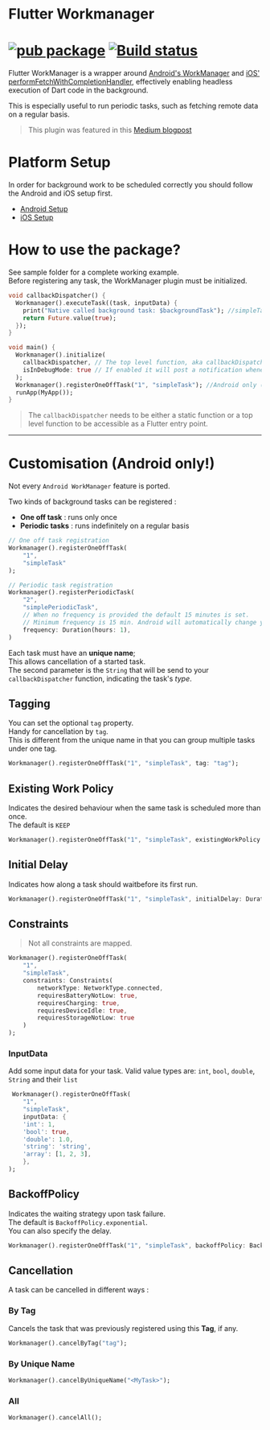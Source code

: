 # Flutter Workmanager
[![pub package](https://img.shields.io/pub/v/workmanager.svg)](https://pub.dartlang.org/packages/workmanager)
[![Build status](https://img.shields.io/cirrus/github/vrtdev/flutter_workmanager/master)](https://cirrus-ci.com/github/vrtdev/flutter_workmanager/)
=======

Flutter WorkManager is a wrapper around [Android's WorkManager](https://developer.android.com/topic/libraries/architecture/workmanager) and [iOS' performFetchWithCompletionHandler](https://developer.apple.com/documentation/uikit/uiapplicationdelegate/1623125-application), effectively enabling headless execution of Dart code in the background.

This is especially useful to run periodic tasks, such as fetching remote data on a regular basis.

> This plugin was featured in this [Medium blogpost](https://medium.com/vrt-digital-studio/flutter-workmanager-81e0cfbd6f6e)

# Platform Setup
In order for background work to be scheduled correctly you should follow the Android and iOS setup first.  

- [Android Setup](ANDROID_SETUP.md)
- [iOS Setup](IOS_SETUP.md)

# How to use the package?
See sample folder for a complete working example.  
Before registering any task, the WorkManager plugin must be initialized.

```dart
void callbackDispatcher() {
  Workmanager().executeTask((task, inputData) {
    print("Native called background task: $backgroundTask"); //simpleTask will be emitted here.
    return Future.value(true);
  });
}

void main() {
  Workmanager().initialize(
    callbackDispatcher, // The top level function, aka callbackDispatcher
    isInDebugMode: true // If enabled it will post a notification whenever the task is running. Handy for debugging tasks
  );
  Workmanager().registerOneOffTask("1", "simpleTask"); //Android only (see below)
  runApp(MyApp());
}
```

> The `callbackDispatcher` needs to be either a static function or a top level function to be accessible as a Flutter entry point.

--- 

# Customisation (Android only!) 
Not every `Android WorkManager` feature is ported.

Two kinds of background tasks can be registered :
- **One off task** : runs only once
- **Periodic tasks** : runs indefinitely on a regular basis

```dart
// One off task registration
Workmanager().registerOneOffTask(
    "1", 
    "simpleTask"
);

// Periodic task registration
Workmanager().registerPeriodicTask(
    "2", 
    "simplePeriodicTask", 
    // When no frequency is provided the default 15 minutes is set.
    // Minimum frequency is 15 min. Android will automatically change your frequency to 15 min if you have configured a lower frequency.
    frequency: Duration(hours: 1),
)
```

Each task must have an **unique name**;  
This allows cancellation of a started task.  
The second parameter is the `String` that will be send to your `callbackDispatcher` function, indicating the task's *type*.  

## Tagging

You can set the optional `tag` property.  
Handy for cancellation by `tag`.  
This is different from the unique name in that you can group multiple tasks under one tag.  

```dart
Workmanager().registerOneOffTask("1", "simpleTask", tag: "tag");
```

## Existing Work Policy

Indicates the desired behaviour when the same task is scheduled more than once.  
The default is `KEEP`

```dart
Workmanager().registerOneOffTask("1", "simpleTask", existingWorkPolicy: ExistingWorkPolicy.append);
```

## Initial Delay

Indicates how along a task should waitbefore its first run.

```dart
Workmanager().registerOneOffTask("1", "simpleTask", initialDelay: Duration(seconds: 10));
```

## Constraints

> Not all constraints are mapped.

```dart
Workmanager().registerOneOffTask(
    "1", 
    "simpleTask", 
    constraints: Constraints(
        networkType: NetworkType.connected,
        requiresBatteryNotLow: true,
        requiresCharging: true,
        requiresDeviceIdle: true,
        requiresStorageNotLow: true
    )
);
```

### InputData

Add some input data for your task. Valid value types are: `int`, `bool`, `double`, `String` and their `list`

```dart
 Workmanager().registerOneOffTask(
    "1",
    "simpleTask", 
    inputData: {
    'int': 1,
    'bool': true,
    'double': 1.0,
    'string': 'string',
    'array': [1, 2, 3],
    },
);
```
## BackoffPolicy
Indicates the waiting strategy upon task failure.  
The default is `BackoffPolicy.exponential`.    
You can also specify the delay. 

```dart
Workmanager().registerOneOffTask("1", "simpleTask", backoffPolicy: BackoffPolicy.exponential, backoffPolicyDelay: Duration(seconds: 10));
```

## Cancellation

A task can be cancelled in different ways :  

### By Tag

Cancels the task that was previously registered using this **Tag**, if any.  

```dart
Workmanager().cancelByTag("tag");
```

### By Unique Name

```dart
Workmanager().cancelByUniqueName("<MyTask>");
```

### All

```dart
Workmanager().cancelAll();
```
